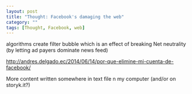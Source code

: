```yaml
---
layout: post
title: "Thought: Facebook's damaging the web"
category: ""
tags: [Thought, Facebook, web]
---
```


algorithms create filter bubble which is an effect of breaking Net neutrality (by letting ad payers dominate news feed)

http://andres.delgado.ec/2014/06/14/por-que-elimine-mi-cuenta-de-facebook/


More content written somewhere in text file n my computer (and/or on storyk.it?)
